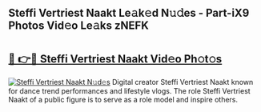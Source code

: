 ## Steffi Vertriest Naakt Le𝚊k𝚎d N𝚞𝚍es - Part-iX9 Photos Vid𝚎o Le𝚊ks zNEFK

# <h2><a href="http://fb4uq3f.evod.top/?m=Steffi+Vertriest+Naakt">🔗 👉🔴 Steffi Vertriest Naakt Vid𝚎o Ph𝚘t𝚘s</a></h2>

[![Steffi Vertriest Naakt N𝚞d𝚎s](https://i.imgur.com/8V9OHl7.gif)](http://fb4uq3f.evod.top/?m=Steffi+Vertriest+Naakt)
Digital creator Steffi Vertriest Naakt known for dance trend performances and lifestyle vlogs. The role Steffi Vertriest Naakt of a public figure is to serve as a role model and inspire others. 
